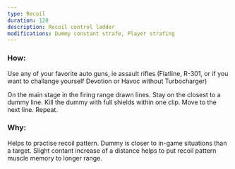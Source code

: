 ```yaml
---
type: Recoil
duration: 120
description: Recoil control ladder
modifications: Dummy constant strafe, Player strafing
---
```


### How:

Use any of your favorite auto guns, ie assault rifles (Flatline, R-301, or if you want to challange yourself Devotion or Havoc without Turbocharger)

On the main stage in the firing range drawn lines. Stay on the closest to a dummy line. Kill the dummy with full shields within one clip. Move to the next line. Repeat.

### Why:

Helps to practise recoil pattern. Dummy is closer to in-game situations than a target. Slight contant increase of a distance helps to put recoil pattern muscle memory to longer range.

